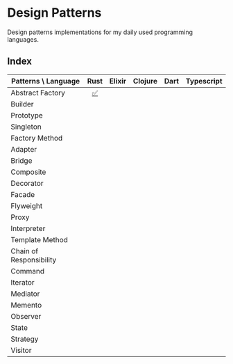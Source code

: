 # Design Patterns

Design patterns implementations for my daily used programming languages.

## Index

| Patterns \ Language     |                 Rust                 | Elixir | Clojure | Dart | Typescript |
| ----------------------- | :----------------------------------: | :----: | :-----: | :--: | :--------: |
| Abstract Factory        | [✅](./rust/src/abstract_factory.rs) |        |         |      |            |
| Builder                 |                                      |        |         |      |            |
| Prototype               |                                      |        |         |      |            |
| Singleton               |                                      |        |         |      |            |
| Factory Method          |                                      |        |         |      |            |
| Adapter                 |                                      |        |         |      |            |
| Bridge                  |                                      |        |         |      |            |
| Composite               |                                      |        |         |      |            |
| Decorator               |                                      |        |         |      |            |
| Facade                  |                                      |        |         |      |            |
| Flyweight               |                                      |        |         |      |            |
| Proxy                   |                                      |        |         |      |            |
| Interpreter             |                                      |        |         |      |            |
| Template Method         |                                      |        |         |      |            |
| Chain of Responsibility |                                      |        |         |      |            |
| Command                 |                                      |        |         |      |            |
| Iterator                |                                      |        |         |      |            |
| Mediator                |                                      |        |         |      |            |
| Memento                 |                                      |        |         |      |            |
| Observer                |                                      |        |         |      |            |
| State                   |                                      |        |         |      |            |
| Strategy                |                                      |        |         |      |            |
| Visitor                 |                                      |        |         |      |            |
